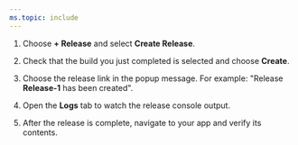 ```yaml
---
ms.topic: include
---
```


1. Choose **+ Release** and select **Create Release**.

1. Check that the build you just completed is selected and choose **Create**.

1. Choose the release link in the popup message. For example: "Release **Release-1** has been created".

1. Open the **Logs** tab to watch the release console output.

1. After the release is complete, navigate to your app and verify its contents.
